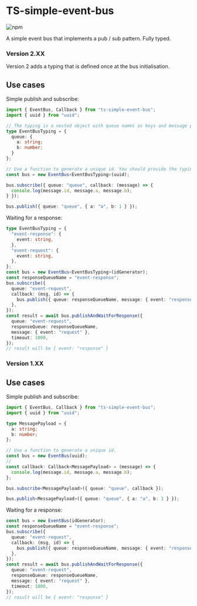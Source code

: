 # TS-simple-event-bus
![npm](https://img.shields.io/npm/v/ts-simple-event-bus)

A simple event bus that implements a pub / sub pattern. Fully typed.


### Version 2.XX
Version 2 adds a typing that is defined once at the bus initialisation.
## Use cases

Simple publish and subscribe:

```typescript
import { EventBus, Callback } from "ts-simple-event-bus";
import { uuid } from "uuid";

// The typing is a nested object with queue names as keys and message payload as value
type EventBusTyping = {
  queue: {
    a: string;
    b: number;
  }
};

// Use a function to generate a unique id. You should provide the typing as well
const bus = new EventBus<EventBusTyping>(uuid);

bus.subscribe({ queue: "queue", callback: (message) => {
  console.log(message.id, message.a, message.b);
} });

bus.publish({ queue: "queue", { a: "a", b: 1 } });
```

Waiting for a response:

```typescript
type EventBusTyping = {
  "event-response": {
    event: string,
  },
  "event-request": {
    event: string,
  },
};
const bus = new EventBus<EventBusTyping>(idGenerator);
const responseQueueName = "event-response";
bus.subscribe({
  queue: "event-request",
  callback: (msg, id) => {
    bus.publish({ queue: responseQueueName, message: { event: "response" }, id });
  },
});
const result = await bus.publishAndWaitForResponse({
  queue: "event-request",
  responseQueue: responseQueueName,
  message: { event: "request" },
  timeout: 1000,
});
// result will be { event: "response" }
```


### Version 1.XX
## Use cases

Simple publish and subscribe:

```typescript
import { EventBus, Callback } from "ts-simple-event-bus";
import { uuid } from "uuid";

type MessagePayload = {
  a: string;
  b: number;
};

// Use a function to generate a unique id.
const bus = new EventBus(uuid);
//
const callback: Callback<MessagePayload> = (message) => {
  console.log(message.id, message.a, message.b);
};

bus.subscribe<MessagePayload>({ queue: "queue", callback });

bus.publish<MessagePayload>({ queue: "queue", { a: "a", b: 1 } });
```

Waiting for a response:

```typescript
const bus = new EventBus(idGenerator);
const responseQueueName = "event-response";
bus.subscribe({
  queue: "event-request",
  callback: (msg, id) => {
    bus.publish({ queue: responseQueueName, message: { event: "response" }, id });
  },
});
const result = await bus.publishAndWaitForResponse({
  queue: "event-request",
  responseQueue: responseQueueName,
  message: { event: "request" },
  timeout: 1000,
});
// result will be { event: "response" }
```
